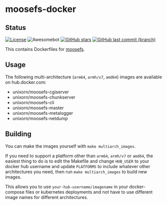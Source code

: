 # moosefs-docker

## Status

[![License](https://img.shields.io/github/license/unixorn/moosefs-docker.svg)](https://opensource.org/licenses/BSD-3-Clause)
![Awesomebot](https://github.com/unixorn/moosefs-docker/actions/workflows/awesomebot.yml/badge.svg)
[![GitHub stars](https://img.shields.io/github/stars/unixorn/moosefs-docker.svg)](https://github.com/unixorn/moosefs-docker/stargazers)
[![GitHub last commit (branch)](https://img.shields.io/github/last-commit/unixorn/moosefs-docker/main.svg)](https://github.com/unixorn/moosefs-docker)

This contains Dockerfiles for [moosefs](https://moosefs.com/).

## Usage

The following multi-architecture (`arm64`, `armh/v7`, `amd64`) images are available on hub.docker.com:

- unixorn/moosefs-cgiserver
- unixorn/moosefs-chunkserver
- unixorn/moosefs-cli
- unixorn/moosefs-master
- unixorn/moosefs-metalogger
- unixorn/moosefs-netdump

## Building

You can make the images yourself with `make multiarch_images`.

If you need to support a platform other than `arm64`, `armh/v7` or `amd64`, the easiest thing to do is to edit the Makefile and change `HUB_USER` to your docker hub username and update `PLATFORMS` to include whatever other architectures you need, then run `make multiarch_images` to build new images.

This allows you to use `your-hub-username/imagename` in your docker-compose files or kubernetes deployments and not have to use different image names for different architectures.